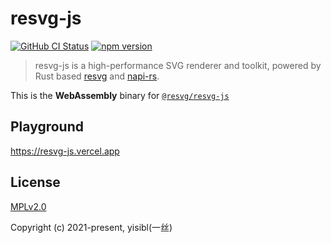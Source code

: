 # resvg-js

<a href="https://github.com/yisibl/resvg-js/actions"><img alt="GitHub CI Status" src="https://github.com/yisibl/resvg-js/workflows/CI/badge.svg?branch=main"></a>
<a href="https://www.npmjs.com/package/@resvg/resvg-wasm"><img src="https://img.shields.io/npm/v/@resvg/resvg-wasm.svg?sanitize=true" alt="npm version"></a>

> resvg-js is a high-performance SVG renderer and toolkit, powered by Rust based [resvg](https://github.com/RazrFalcon/resvg/) and [napi-rs](https://github.com/napi-rs/napi-rs).

This is the **WebAssembly** binary for [`@resvg/resvg-js`](https://github.com/yisibl/resvg-js)
## Playground

https://resvg-js.vercel.app

## License

[MPLv2.0](https://www.mozilla.org/en-US/MPL/)

Copyright (c) 2021-present, yisibl(一丝)